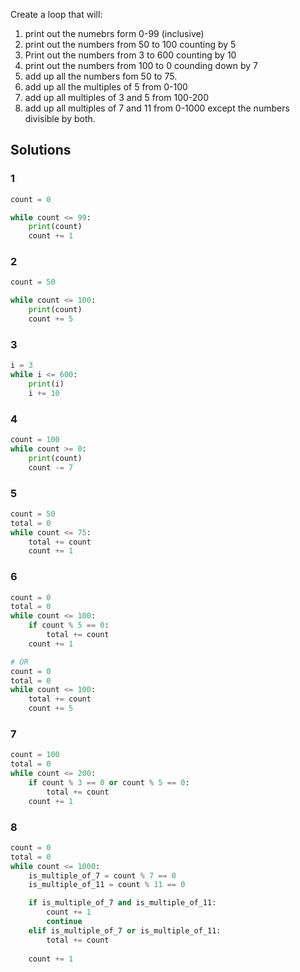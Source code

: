 Create a loop that will:
1. print out the numebrs form 0-99 (inclusive)
2. print out the numbers from 50 to 100 counting by 5
3. Print out the numbers from 3 to 600 counting by 10
4. print out the numbers from 100 to 0 counding down by 7
5. add up all the numbers fom 50 to 75.
6. add up all the multiples of 5 from 0-100
7. add up all multiples of 3 and 5 from 100-200
8. add up all multiples of 7 and 11 from 0-1000 except the numbers divisible by both.

## Solutions
### 1
```python
count = 0

while count <= 99:
    print(count)
    count += 1
```

### 2
```python
count = 50

while count <= 100:
    print(count)
    count += 5
```

### 3
```python
i = 3
while i <= 600:
    print(i)
    i += 10
```

### 4
```python
count = 100
while count >= 0:
    print(count)
    count -= 7
```

### 5
```python 
count = 50
total = 0
while count <= 75:
    total += count
    count += 1
```

### 6
```python
count = 0
total = 0
while count <= 100:
    if count % 5 == 0:
        total += count
    count += 1

# OR
count = 0
total = 0
while count <= 100:
    total += count
    count += 5
```

### 7
```python
count = 100
total = 0
while count <= 200:
    if count % 3 == 0 or count % 5 == 0:
        total += count
    count += 1
```

### 8
```python
count = 0
total = 0
while count <= 1000:
    is_multiple_of_7 = count % 7 == 0
    is_multiple_of_11 = count % 11 == 0

    if is_multiple_of_7 and is_multiple_of_11:
        count += 1
        continue
    elif is_multiple_of_7 or is_multiple_of_11:
        total += count
    
    count += 1
```
